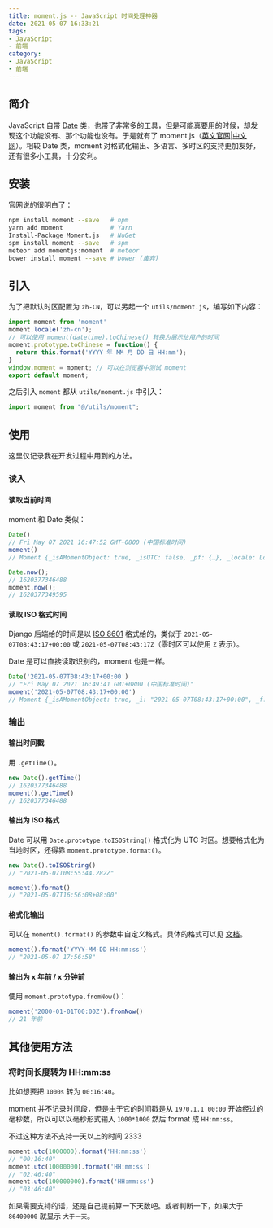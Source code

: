 ```yaml
---
title: moment.js -- JavaScript 时间处理神器
date: 2021-05-07 16:33:21
tags:
- JavaScript
- 前端
category:
- JavaScript
- 前端
---
```


## 简介

JavaScript 自带 [Date] 类，也带了非常多的工具，但是可能真要用的时候，却发现这个功能没有、那个功能也没有。于是就有了 moment.js（[英文官网]|[中文网]）。相较 Date 类，moment 对格式化输出、多语言、多时区的支持更加友好，还有很多小工具，十分安利。

[Date]:https://developer.mozilla.org/zh-CN/docs/Web/JavaScript/Reference/Global_Objects/Date
[英文官网]:https://momentjs.com/
[中文网]:http://momentjs.cn/

## 安装

官网说的很明白了：

```sh
npm install moment --save   # npm
yarn add moment             # Yarn
Install-Package Moment.js   # NuGet
spm install moment --save   # spm
meteor add momentjs:moment  # meteor
bower install moment --save # bower (废弃)
```

## 引入

为了把默认时区配置为 `zh-CN`，可以另起一个 `utils/moment.js`，编写如下内容：

```js
import moment from 'moment'
moment.locale('zh-cn');
// 可以使用 moment(datetime).toChinese() 转换为展示给用户的时间
moment.prototype.toChinese = function() {
  return this.format('YYYY 年 MM 月 DD 日 HH:mm');
}
window.moment = moment; // 可以在浏览器中测试 moment
export default moment;
```

之后引入 `moment` 都从 `utils/moment.js` 中引入：

```js
import moment from "@/utils/moment";
```

## 使用

这里仅记录我在开发过程中用到的方法。

### 读入

#### 读取当前时间

moment 和 Date 类似：

```js
Date()
// Fri May 07 2021 16:47:52 GMT+0800 (中国标准时间)
moment()
// Moment {_isAMomentObject: true, _isUTC: false, _pf: {…}, _locale: Locale, _d: Fri May 07 2021 16:47:50 GMT+0800 (中国标准时间), …}

Date.now();
// 1620377346488
moment.now();
// 1620377349595
```

#### 读取 ISO 格式时间

Django 后端给的时间是以 [ISO 8601](https://en.wikipedia.org/wiki/ISO_8601) 格式给的，类似于 `2021-05-07T08:43:17+00:00` 或 `2021-05-07T08:43:17Z`（零时区可以使用 `Z` 表示）。

Date 是可以直接读取识别的，moment 也是一样。

```js
Date('2021-05-07T08:43:17+00:00')
// "Fri May 07 2021 16:49:41 GMT+0800 (中国标准时间)"
moment('2021-05-07T08:43:17+00:00')
// Moment {_isAMomentObject: true, _i: "2021-05-07T08:43:17+00:00", _f: "YYYY-MM-DDTHH:mm:ssZ", _tzm: 0, _isUTC: false, …}
```

### 输出

#### 输出时间戳

用 `.getTime()`。

```js
new Date().getTime()
// 1620377346488
moment().getTime()
// 1620377346488
```

#### 输出为 ISO 格式

Date 可以用 `Date.prototype.toISOString()` 格式化为 UTC 时区。想要格式化为当地时区，还得靠 `moment.prototype.format()`。

```js
new Date().toISOString()
// "2021-05-07T08:55:44.282Z"

moment().format()
// "2021-05-07T16:56:08+08:00"
```

#### 格式化输出

可以在 `moment().format()` 的参数中自定义格式。具体的格式可以见 [文档](http://momentjs.cn/docs/#/parsing/string-format/)。

```js
moment().format('YYYY-MM-DD HH:mm:ss')
// "2021-05-07 17:56:58"
```

#### 输出为 x 年前 / x 分钟前

使用 `moment.prototype.fromNow()`：

```js
moment('2000-01-01T00:00Z').fromNow()
// 21 年前
```

## 其他使用方法

### 将时间长度转为 HH:mm:ss

比如想要把 `1000s` 转为 `00:16:40`。

moment 并不记录时间段，但是由于它的时间戳是从 `1970.1.1 00:00` 开始经过的毫秒数，所以可以以毫秒形式输入 `1000*1000` 然后 format 成 `HH:mm:ss`。

不过这种方法不支持一天以上的时间 2333

```js
moment.utc(1000000).format('HH:mm:ss')
// "00:16:40"
moment.utc(10000000).format('HH:mm:ss')
// "02:46:40"
moment.utc(100000000).format('HH:mm:ss')
// "03:46:40"
```

如果需要支持的话，还是自己提前算一下天数吧。或者判断一下，如果大于 `86400000` 就显示 `大于一天`。